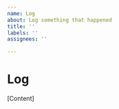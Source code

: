 ```yaml
---
name: Log
about: Log something that happened
title: ''
labels: ''
assignees: ''

---
```


# Log
[Content]
